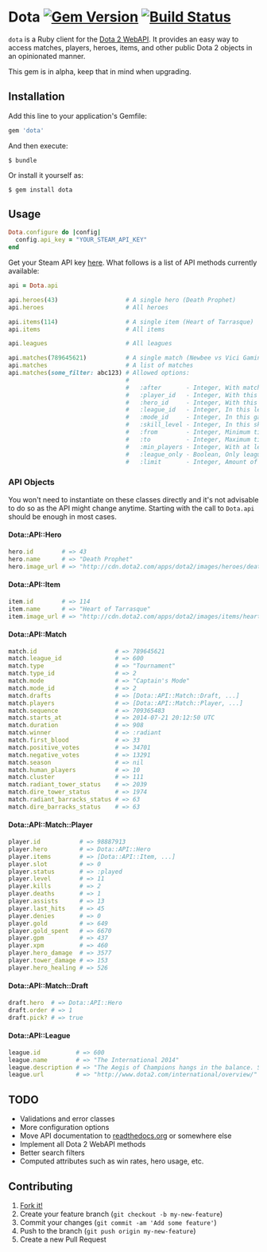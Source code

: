 # Dota [![Gem Version](https://badge.fury.io/rb/dota.svg)](http://badge.fury.io/rb/dota) [![Build Status](https://travis-ci.org/vinnicc/dota.svg?branch=master)](https://travis-ci.org/vinnicc/dota)

`dota` is a Ruby client for the [Dota 2 WebAPI](https://wiki.teamfortress.com/wiki/WebAPI#Dota_2). It provides an easy way to access matches, players, heroes, items, and other public Dota 2 objects in an opinionated manner.

This gem is in alpha, keep that in mind when upgrading.

## Installation

Add this line to your application's Gemfile:

```ruby
gem 'dota'
```

And then execute:

    $ bundle

Or install it yourself as:

    $ gem install dota

## Usage

```ruby
Dota.configure do |config|
  config.api_key = "YOUR_STEAM_API_KEY"
end
```

Get your Steam API key [here](http://steamcommunity.com/dev/apikey). What follows is a list of API methods currently available:

```ruby
api = Dota.api

api.heroes(43)                   # A single hero (Death Prophet)
api.heroes                       # All heroes

api.items(114)                   # A single item (Heart of Tarrasque)
api.items                        # All items

api.leagues                      # All leagues

api.matches(789645621)           # A single match (Newbee vs Vici Gaming)
api.matches                      # A list of matches
api.matches(some_filter: abc123) # Allowed options:
                                 #
                                 #   :after       - Integer, With match ids equal to greater than this
                                 #   :player_id   - Integer, With this player (Steam ID)
                                 #   :hero_id     - Integer, With this hero. See Dota::API::Hero::MAPPING
                                 #   :league_id   - Integer, In this league. Use Dota.leagues to get a list of leagues
                                 #   :mode_id     - Integer, In this game mode. See Dota::API::Match::MODES
                                 #   :skill_level - Integer, In this skill level (ignored if :player_id is provided). See Dota::API::Match::SKILL_LEVELS
                                 #   :from        - Integer, Minimum timestamp
                                 #   :to          - Integer, Maximum timestamp
                                 #   :min_players - Integer, With at least this number of players
                                 #   :league_only - Boolean, Only league matches
                                 #   :limit       - Integer, Amount of matches to return
```

### API Objects

You won't need to instantiate on these classes directly and it's not advisable to do so as the API might change anytime. Starting with the call to `Dota.api` should be enough in most cases.

#### Dota::API::Hero

```ruby
hero.id        # => 43
hero.name      # => "Death Prophet"
hero.image_url # => "http://cdn.dota2.com/apps/dota2/images/heroes/death_prophet_full.png"
```

#### Dota::API::Item

```ruby
item.id        # => 114
item.name      # => "Heart of Tarrasque"
item.image_url # => "http://cdn.dota2.com/apps/dota2/images/items/heart_lg.png"
```

#### Dota::API::Match

```ruby
match.id                      # => 789645621
match.league_id               # => 600
match.type                    # => "Tournament"
match.type_id                 # => 2
match.mode                    # => "Captain's Mode"
match.mode_id                 # => 2
match.drafts                  # => [Dota::API::Match::Draft, ...]
match.players                 # => [Dota::API::Match::Player, ...]
match.sequence                # => 709365483
match.starts_at               # => 2014-07-21 20:12:50 UTC
match.duration                # => 908
match.winner                  # => :radiant
match.first_blood             # => 33
match.positive_votes          # => 34701
match.negative_votes          # => 13291
match.season                  # => nil
match.human_players           # => 10
match.cluster                 # => 111
match.radiant_tower_status    # => 2039
match.dire_tower_status       # => 1974
match.radiant_barracks_status # => 63
match.dire_barracks_status    # => 63
```

#### Dota::API::Match::Player

```ruby
player.id           # => 98887913
player.hero         # => Dota::API::Hero
player.items        # => [Dota::API::Item, ...]
player.slot         # => 0
player.status       # => :played
player.level        # => 11
player.kills        # => 2
player.deaths       # => 1
player.assists      # => 13
player.last_hits    # => 45
player.denies       # => 0
player.gold         # => 649
player.gold_spent   # => 6670
player.gpm          # => 437
player.xpm          # => 460
player.hero_damage  # => 3577
player.tower_damage # => 153
player.hero_healing # => 526
```

#### Dota::API::Match::Draft

```ruby
draft.hero  # => Dota::API::Hero
draft.order # => 1
draft.pick? # => true
```

#### Dota::API::League

```ruby
league.id          # => 600
league.name        # => "The International 2014"
league.description # => "The Aegis of Champions hangs in the balance. See the world's top teams battle in the International."
league.url         # => "http://www.dota2.com/international/overview/"
```

## TODO

- Validations and error classes
- More configuration options
- Move API documentation to [readthedocs.org](https://readthedocs.org/) or somewhere else
- Implement all Dota 2 WebAPI methods
- Better search filters
- Computed attributes such as win rates, hero usage, etc.

## Contributing

1. [Fork it!](https://github.com/vinnicc/dota/fork)
2. Create your feature branch (`git checkout -b my-new-feature`)
3. Commit your changes (`git commit -am 'Add some feature'`)
4. Push to the branch (`git push origin my-new-feature`)
5. Create a new Pull Request
